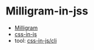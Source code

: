 # Milligram-in-jss 
- [Milligram](https://github.com/milligram)
- [css-in-js](https://github.com/cssinjs) 
- tool: [css-in-js/cli](https://github.com/cssinjs/cli)

